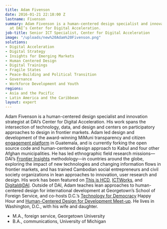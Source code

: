 ```yaml
---
title: Adam Fivenson
date: 2016-01-21 22:18:00 Z
lastname: Fivenson
summary: Adam Fivenson is a human-centered design specialist and innovation strategist
  at DAI’s Center for Digital Acceleration.
job-title: Senior ICT Specialist, Center for Digital Acceleration
image: "/uploads/new%20Adam%20Fivenson.png"
solutions:
- Digital Acceleration
- Digital Strategy
- Insights for Emerging Markets
- Human Centered Design
- Digital Trainings
- Fragile States
- Peace-Building and Political Transition
- Governance
- Workforce Development and Youth
regions:
- Asia and the Pacific
- Latin America and the Caribbean
layout: expert
---
```


Adam Fivenson is a human-centered design specialist and innovation strategist at DAI’s Center for Digital Acceleration. His work spans the intersection of technology, data, and design and centers on participatory approaches to design in frontier markets. Adam led design and development of the award-winning MiMuni transparency and citizen [engagement platform](https://www.dai.com/hcd.pdf) in Guatemala, and is currently forking the open source code and human-centered design approach to Kabul and four other Afghan municipalities. He has led ethnographic field research missions—DAI’s [Frontier Insights](https://dai-global-digital.com/rwanda-digital-insights.html) methodology—in countries around the globe, exploring the impact of new technologies and changing information flows in frontier markets, and has trained Cambodian social entrepreneurs and civil society organizations in lean approaches to innovation, user research and design. His work has been featured on [This is HCD](https://www.thisishcd.com/episodes/24-adam-fiveson-using-a-human-centered-design-approach-to-design-foreign-aid-programs/), [ICTWorks](https://www.ictworks.org/author/adam-fivenson/), and [Digital@DAI](https://www.google.com/search?q=site:https://dai-global-digital.com/+%22adam+fivenson%22&ei=tAyRXNfdL6fJ5gKwi6CoCg&start=0&sa=N&ved=0ahUKEwjXh4bBxI7hAhWnpFkKHbAFCKU4KBDy0wMIcw&biw=2046&bih=1025). Outside of DAI, Adam teaches lean approaches to human-centered design for international development at Georgetown’s School of Foreign Service, and co-hosts D.C.’s [Technology for Democracy](https://www.facebook.com/Tech4dem/) Happy Hour and [Human-Centered Design for Development Meet-up](https://www.meetup.com/HCD4D-Designing-Tech-for-International-Aid-Development/members/). He lives in Washington, D.C., with his wife and daughter.
 
* M.A., foreign service, Georgetown University
* B.A., communications, University of Michigan